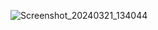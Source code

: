 ![Screenshot_20240321_134044](https://github.com/sud0pacman/InstagramProfileComposeUI/assets/96905615/afc17c66-8bd8-499d-af9d-a4a55b5d3b69)
